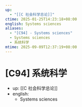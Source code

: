 ```yaml
---
up:
  - "[[C 社会科学总论]]"
ctime: 2025-01-25T14:23:18+08:00
english: Systems sciences
aliases:
  - "[C94] - Systems sciences"
  - Systems sciences
  - 系统科学
mtime: 2025-09-09T12:37:19+08:00
---
```


# [C94] 系统科学

- up: [[C 社会科学总论]]
- english:
	- Systems sciences
